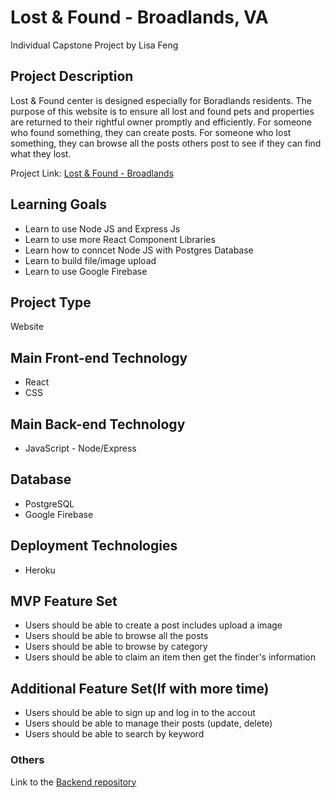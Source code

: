 # Lost & Found - Broadlands, VA

Individual Capstone Project by Lisa Feng

## Project Description

Lost & Found center is designed especially for Boradlands residents. The purpose of this website is to ensure all lost and found pets and properties are returned to their rightful owner promptly and efficiently. For someone who found something, they can create posts. For someone who lost something, they can browse all the posts others post to see if they can find what they lost.

Project Link: [Lost & Found - Broadlands](https://lost-and-found-broadlands.herokuapp.com/)

## Learning Goals

- Learn to use Node JS and Express Js
- Learn to use more React Component Libraries
- Learn how to conncet Node JS with Postgres Database
- Learn to build file/image upload
- Learn to use Google Firebase

## Project Type

Website

## Main Front-end Technology

- React
- CSS

## Main Back-end Technology

- JavaScript - Node/Express

## Database

- PostgreSQL
- Google Firebase

## Deployment Technologies

- Heroku

## MVP Feature Set

- Users should be able to create a post includes upload a image
- Users should be able to browse all the posts
- Users should be able to browse by category
- Users should be able to claim an item then get the finder's information

## Additional Feature Set(If with more time)

- Users should be able to sign up and log in to the accout
- Users should be able to manage their posts (update, delete)
- Users should be able to search by keyword

### Others

Link to the [Backend repository](https://github.com/lisafenglisa/back-end-lost-and-found)
